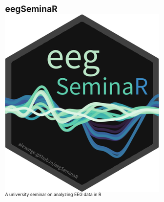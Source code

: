 # eegSeminaR <img src="man/figures/logo.png" align="right" />

A university seminar on analyzing EEG data in R
